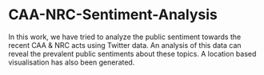 # CAA-NRC-Sentiment-Analysis
In this work, we have tried to analyze the public sentiment towards the recent CAA &amp; NRC acts using Twitter data. An  analysis of this data can reveal the prevalent public sentiments about these topics. A location based visualisation has also been generated.

